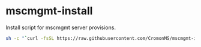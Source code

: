 # mscmgmt-install
Install script for mscmgmt server provisions.
```bash
sh -c "`curl -fsSL https://raw.githubusercontent.com/CromonMS/mscmgmt-install/master/install.sh`"
```
